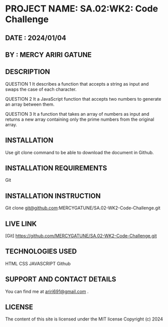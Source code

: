 # PROJECT NAME: SA.02:WK2: Code Challenge

## DATE : 2024/01/04

## BY : MERCY ARIRI GATUNE

## DESCRIPTION

QUESTION 1
It describes a function that accepts a string as input and swaps the case of each character.

QUESTION 2
It a JavaScript function that accepts two numbers to generate an array between them.

QUESTION 3
It a function that takes an array of numbers as input and returns a new array containing only the prime numbers from the original array. 

## INSTALLATION
Use git clone command to be able to download the document in Github.

## INSTALLATION REQUIREMENTS
Git

## INSTALLATION INSTRUCTION
Git clone git@github.com:MERCYGATUNE/SA.02-WK2-Code-Challenge.git

## LIVE LINK
[Git] https://github.com/MERCYGATUNE/SA.02-WK2-Code-Challenge.git

## TECHNOLOGIES USED
HTML
CSS
JAVASCRIPT
Github

## SUPPORT AND CONTACT DETAILS
You can find me at ariri691@gmail.com .

## LICENSE 
The content of this site is licensed under the MIT license Copyright (c) 2024